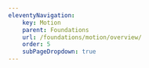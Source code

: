 ```yaml
---
eleventyNavigation:
    key: Motion
    parent: Foundations
    url: /foundations/motion/overview/
    order: 5
    subPageDropdown: true
---
```

